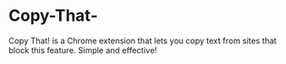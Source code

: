 # Copy-That-
Copy That! is a Chrome extension that lets you copy text from sites that block this feature. Simple and effective!
